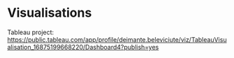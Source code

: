 # Visualisations

Tableau project:
https://public.tableau.com/app/profile/deimante.beleviciute/viz/TableauVisualisation_16875199668220/Dashboard4?publish=yes
